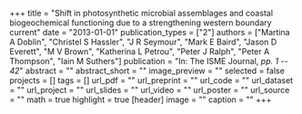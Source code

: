 +++
title = "Shift in photosynthetic microbial assemblages and coastal biogeochemical functioning due to a strengthening western boundary current"
date = "2013-01-01"
publication_types = ["2"]
authors = ["Martina A Doblin", "Christel S Hassler", "J R Seymour", "Mark E Baird", "Jason D Everett", "M V Brown", "Katherina L Petrou", "Peter J Ralph", "Peter A Thompson", "Iain M Suthers"]
publication = "In: The ISME Journal, _pp. 1 -- 42_"
abstract = ""
abstract_short = ""
image_preview = ""
selected = false
projects = []
tags = []
url_pdf = ""
url_preprint = ""
url_code = ""
url_dataset = ""
url_project = ""
url_slides = ""
url_video = ""
url_poster = ""
url_source = ""
math = true
highlight = true
[header]
image = ""
caption = ""
+++
